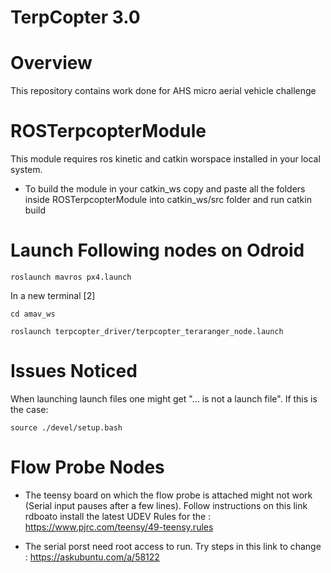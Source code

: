 # TerpCopter 3.0

# Overview
This repository contains work done for AHS micro aerial vehicle challenge 

# ROSTerpcopterModule
This module requires ros kinetic and catkin worspace installed in your local
system. 

- To build the module in your catkin_ws copy and paste all the folders inside
 ROSTerpcopterModule into catkin_ws/src folder and run catkin build 
 
 # Launch Following nodes on Odroid
```
roslaunch mavros px4.launch
```
In a new terminal [2]
```
cd amav_ws
```
```
roslaunch terpcopter_driver/terpcopter_teraranger_node.launch 
```
# Issues Noticed

When launching launch files one might get "... is not a launch file". If this is the case: 

```
source ./devel/setup.bash 
```

# Flow Probe Nodes

- The teensy board on which the flow probe is attached might not work (Serial input pauses after a few lines). Follow instructions on this link rdboato install the latest UDEV Rules for the : https://www.pjrc.com/teensy/49-teensy.rules

- The serial porst need root access to run. Try steps in this link to change : https://askubuntu.com/a/58122